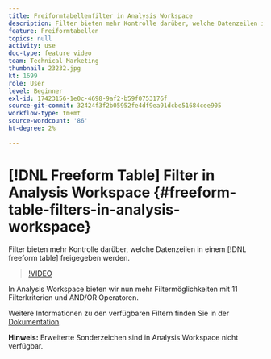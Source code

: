 ```yaml
---
title: Freiformtabellenfilter in Analysis Workspace
description: Filter bieten mehr Kontrolle darüber, welche Datenzeilen in einer Freiformtabelle freigegeben werden.
feature: Freiformtabellen
topics: null
activity: use
doc-type: feature video
team: Technical Marketing
thumbnail: 23232.jpg
kt: 1699
role: User
level: Beginner
exl-id: 17423156-1e0c-4698-9af2-b59f0753176f
source-git-commit: 32424f3f2b05952fe4df9ea91dcbe51684cee905
workflow-type: tm+mt
source-wordcount: '86'
ht-degree: 2%

---
```


# [!DNL Freeform Table] Filter in Analysis Workspace {#freeform-table-filters-in-analysis-workspace}

Filter bieten mehr Kontrolle darüber, welche Datenzeilen in einem [!DNL freeform table] freigegeben werden.

>[!VIDEO](https://video.tv.adobe.com/v/23232/?quality=12)

In Analysis Workspace bieten wir nun mehr Filtermöglichkeiten mit 11 Filterkriterien und AND/OR Operatoren.

Weitere Informationen zu den verfügbaren Filtern finden Sie in der [Dokumentation](https://marketing.adobe.com/resources/help/en_US/analytics/analysis-workspace/pagination_filtering_sorting.html).

**Hinweis:** Erweiterte Sonderzeichen sind in Analysis Workspace nicht verfügbar.
